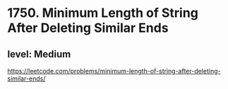 # 1750. Minimum Length of String After Deleting Similar Ends
## level: Medium

https://leetcode.com/problems/minimum-length-of-string-after-deleting-similar-ends/
